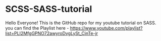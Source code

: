 # SCSS-SASS-tutorial
Hello Everyone! This is the GitHub repo for my youtube tutorial on SASS.
you can find the Playlist here - https://www.youtube.com/playlist?list=PLI2MfgGPNO72awyroDvgLySt_CinTe-jr

